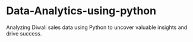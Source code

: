 # Data-Analytics-using-python
Analyzing Diwali sales data using Python to uncover valuable insights and drive success.
